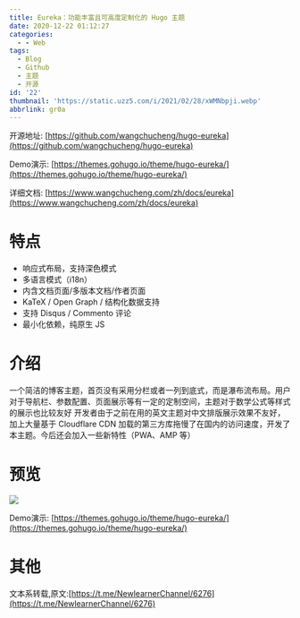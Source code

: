 ```yaml
---
title: Eureka：功能丰富且可高度定制化的 Hugo 主题
date: 2020-12-22 01:12:27
categories:
  - - Web
tags:
  - Blog
  - Github
  - 主题
  - 开源
id: '22'
thumbnail: 'https://static.uzz5.com/i/2021/02/28/xWMNbpji.webp'
abbrlink: gr0a
---
```



开源地址: [https://github.com/wangchucheng/hugo-eureka](https://github.com/wangchucheng/hugo-eureka) 

Demo演示: [https://themes.gohugo.io/theme/hugo-eureka/](https://themes.gohugo.io/theme/hugo-eureka/) 

详细文档: [https://www.wangchucheng.com/zh/docs/eureka](https://www.wangchucheng.com/zh/docs/eureka)

# 特点

*   响应式布局，支持深色模式
*   多语言模式（i18n）
*   内含文档页面/多版本文档/作者页面
*   KaTeX / Open Graph / 结构化数据支持
*   支持 Disqus / Commento 评论
*   最小化依赖，纯原生 JS

# 介绍

一个简洁的博客主题，首页没有采用分栏或者一列到底式，而是瀑布流布局。用户对于导航栏、参数配置、页面展示等有一定的定制空间，主题对于数学公式等样式的展示也比较友好 开发者由于之前在用的英文主题对中文排版展示效果不友好，加上大量基于 Cloudflare CDN 加载的第三方库拖慢了在国内的访问速度，开发了本主题。今后还会加入一些新特性（PWA、AMP 等）

# 预览

![](https://static.uzz5.com/i/2021/04/05/YOha24ci.webp)

Demo演示: [https://themes.gohugo.io/theme/hugo-eureka/](https://themes.gohugo.io/theme/hugo-eureka/) 


# 其他

文本系转载,原文:[https://t.me/NewlearnerChannel/6276](https://t.me/NewlearnerChannel/6276)